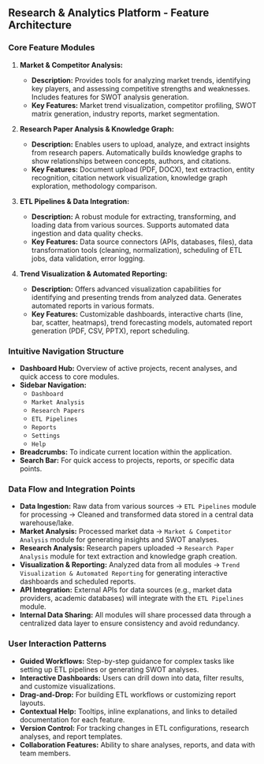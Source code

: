 ## Research & Analytics Platform - Feature Architecture

### Core Feature Modules

1.  **Market & Competitor Analysis:**
    *   **Description:** Provides tools for analyzing market trends, identifying key players, and assessing competitive strengths and weaknesses. Includes features for SWOT analysis generation.
    *   **Key Features:** Market trend visualization, competitor profiling, SWOT matrix generation, industry reports, market segmentation.

2.  **Research Paper Analysis & Knowledge Graph:**
    *   **Description:** Enables users to upload, analyze, and extract insights from research papers. Automatically builds knowledge graphs to show relationships between concepts, authors, and citations.
    *   **Key Features:** Document upload (PDF, DOCX), text extraction, entity recognition, citation network visualization, knowledge graph exploration, methodology comparison.

3.  **ETL Pipelines & Data Integration:**
    *   **Description:** A robust module for extracting, transforming, and loading data from various sources. Supports automated data ingestion and data quality checks.
    *   **Key Features:** Data source connectors (APIs, databases, files), data transformation tools (cleaning, normalization), scheduling of ETL jobs, data validation, error logging.

4.  **Trend Visualization & Automated Reporting:**
    *   **Description:** Offers advanced visualization capabilities for identifying and presenting trends from analyzed data. Generates automated reports in various formats.
    *   **Key Features:** Customizable dashboards, interactive charts (line, bar, scatter, heatmaps), trend forecasting models, automated report generation (PDF, CSV, PPTX), report scheduling.

### Intuitive Navigation Structure

*   **Dashboard Hub:** Overview of active projects, recent analyses, and quick access to core modules.
*   **Sidebar Navigation:**
    *   `Dashboard`
    *   `Market Analysis`
    *   `Research Papers`
    *   `ETL Pipelines`
    *   `Reports`
    *   `Settings`
    *   `Help`
*   **Breadcrumbs:** To indicate current location within the application.
*   **Search Bar:** For quick access to projects, reports, or specific data points.

### Data Flow and Integration Points

*   **Data Ingestion:** Raw data from various sources -> `ETL Pipelines` module for processing -> Cleaned and transformed data stored in a central data warehouse/lake.
*   **Market Analysis:** Processed market data -> `Market & Competitor Analysis` module for generating insights and SWOT analyses.
*   **Research Analysis:** Research papers uploaded -> `Research Paper Analysis` module for text extraction and knowledge graph creation.
*   **Visualization & Reporting:** Analyzed data from all modules -> `Trend Visualization & Automated Reporting` for generating interactive dashboards and scheduled reports.
*   **API Integration:** External APIs for data sources (e.g., market data providers, academic databases) will integrate with the `ETL Pipelines` module.
*   **Internal Data Sharing:** All modules will share processed data through a centralized data layer to ensure consistency and avoid redundancy.

### User Interaction Patterns

*   **Guided Workflows:** Step-by-step guidance for complex tasks like setting up ETL pipelines or generating SWOT analyses.
*   **Interactive Dashboards:** Users can drill down into data, filter results, and customize visualizations.
*   **Drag-and-Drop:** For building ETL workflows or customizing report layouts.
*   **Contextual Help:** Tooltips, inline explanations, and links to detailed documentation for each feature.
*   **Version Control:** For tracking changes in ETL configurations, research analyses, and report templates.
*   **Collaboration Features:** Ability to share analyses, reports, and data with team members.

